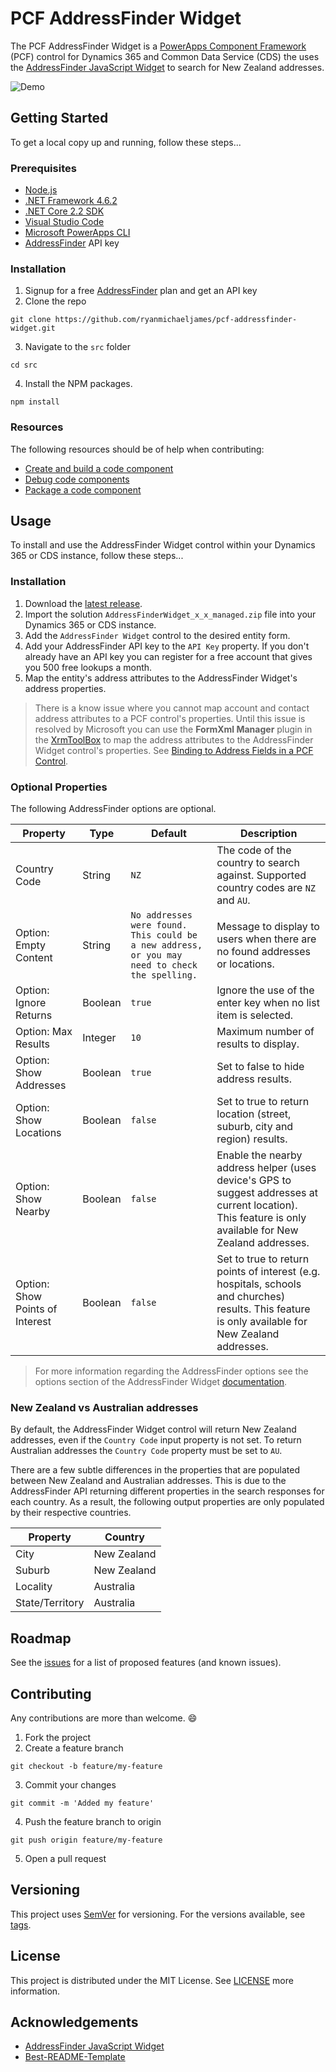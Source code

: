 # PCF AddressFinder Widget

The PCF AddressFinder Widget is a [PowerApps Component Framework](https://docs.microsoft.com/en-us/powerapps/developer/component-framework/overview) (PCF) control for Dynamics 365 and Common Data Service (CDS) the uses the [AddressFinder JavaScript Widget](https://addressfinder.nz/docs/widget_docs/) to search for New Zealand addresses.

![Demo](/docs/images/demo.gif?raw=true)

## Getting Started

To get a local copy up and running, follow these steps...

### Prerequisites

- [Node.js](https://nodejs.org)
- [.NET Framework 4.6.2](https://dotnet.microsoft.com/download/dotnet-framework/net462)
- [.NET Core 2.2 SDK](https://dotnet.microsoft.com/download/dotnet-core/2.2)
- [Visual Studio Code](https://code.visualstudio.com/Download)
- [Microsoft PowerApps CLI](https://aka.ms/PowerAppsCLI)
- [AddressFinder](https://addressfinder.nz) API key

### Installation

1. Signup for a free [AddressFinder](https://addressfinder.nz) plan and get an API key
2. Clone the repo
```
git clone https://github.com/ryanmichaeljames/pcf-addressfinder-widget.git
```
3. Navigate to the `src` folder
```
cd src
```
4. Install the NPM packages.
```
npm install
```

### Resources

The following resources should be of help when contributing:
- [Create and build a code component](https://docs.microsoft.com/en-us/powerapps/developer/component-framework/create-custom-controls-using-pcf)
- [Debug code components](https://docs.microsoft.com/en-us/powerapps/developer/component-framework/debugging-custom-controls)
- [Package a code component](https://docs.microsoft.com/en-us/powerapps/developer/component-framework/import-custom-controls)

## Usage

To install and use the AddressFinder Widget control within your Dynamics 365 or CDS instance, follow these steps...

### Installation

1. Download the [latest release](https://github.com/ryanmichaeljames/pcf-addressfinder-widget/releases/latest).
2. Import the solution `AddressFinderWidget_x_x_managed.zip` file into your Dynamics 365 or CDS instance.
3. Add the `AddressFinder Widget` control to the desired entity form.
4. Add your AddressFinder API key to the `API Key` property. If you don't already have an API key you can register for a free account that gives you 500 free lookups a month.
5. Map the entity's address attributes to the AddressFinder Widget's address properties.

> There is a know issue where you cannot map account and contact address attributes to a PCF control's properties. Until this issue is resolved by Microsoft you can use the **FormXml Manager** plugin in the [XrmToolBox](https://www.xrmtoolbox.com) to map the address attributes to the AddressFinder Widget control's properties. See [Binding to Address Fields in a PCF Control](https://www.magnetismsolutions.com/blog/jaredjohnson/2019/07/04/binding-to-address-fields-in-a-pcf-control).

### Optional Properties

The following AddressFinder options are optional.

Property | Type | Default | Description
--- | --- | --- | ---
Country Code | String | `NZ` | The code of the country to search against. Supported country codes are `NZ` and `AU`.
Option: Empty Content | String | `No addresses were found. This could be a new address, or you may need to check the spelling.` | Message to display to users when there are no found addresses or locations.
Option: Ignore Returns | Boolean | `true` | Ignore the use of the enter key when no list item is selected.
Option: Max Results | Integer | `10` | Maximum number of results to display.
Option: Show Addresses | Boolean | `true` | Set to false to hide address results.
Option: Show Locations | Boolean | `false` | Set to true to return location (street, suburb, city and region) results.
Option: Show Nearby | Boolean | `false` | Enable the nearby address helper (uses device's GPS to suggest addresses at current location). This feature is only available for New Zealand addresses.
Option: Show Points of Interest | Boolean | `false` | Set to true to return points of interest (e.g. hospitals, schools and churches) results. This feature is only available for New Zealand addresses.

> For more information regarding the AddressFinder options see the options section of the AddressFinder Widget [documentation](https://addressfinder.nz/docs/widget_docs).

### New Zealand vs Australian addresses

By default, the AddressFinder Widget control will return New Zealand addresses, even if the `Country Code` input property is not set. To return Australian addresses the `Country Code` property must be set to `AU`.

There are a few subtle differences in the properties that are populated between New Zealand and Australian addresses. This is due to the AddressFinder API returning different properties in the search responses for each country. As a result, the following output properties are only populated by their respective countries.

Property | Country
--- | ---
City | New Zealand
Suburb | New Zealand
Locality | Australia
State/Territory | Australia

## Roadmap

See the [issues](https://github.com/ryanmichaeljames/pcf-addressfinder-widget/issues) for a list of proposed features (and known issues).

## Contributing

Any contributions are more than welcome. 😄
1. Fork the project
2. Create a feature branch
```
git checkout -b feature/my-feature
```
3. Commit your changes
```
git commit -m 'Added my feature'
```
4. Push the feature branch to origin
```
git push origin feature/my-feature
```
5. Open a pull request

## Versioning

This project uses [SemVer](http://semver.org/) for versioning. For the versions available, see [tags](https://github.com/ryanmichaeljames/pcf-addressfinder-widget/tags). 

## License

This project is distributed under the MIT License. See [LICENSE](LICENSE) more information.

## Acknowledgements

- [AddressFinder JavaScript Widget](https://addressfinder.nz/docs/widget_docs)
- [Best-README-Template](https://github.com/othneildrew/Best-README-Template)
